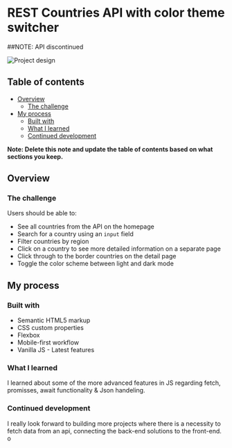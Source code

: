# REST Countries API with color theme switcher
##NOTE: API discontinued

![Project design](https://www.frontendmentor.io/_next/image?url=https%3A%2F%2Fres.cloudinary.com%2Fdz209s6jk%2Fimage%2Fupload%2Fv1554827486%2FChallenges%2Fwirxeocmd6tpnn9c5oqc.jpg&w=828&q=75)

## Table of contents

- [Overview](#overview)
  - [The challenge](#the-challenge)
- [My process](#my-process)
  - [Built with](#built-with)
  - [What I learned](#what-i-learned)
  - [Continued development](#continued-development)


**Note: Delete this note and update the table of contents based on what sections you keep.**

## Overview

### The challenge

Users should be able to:

- See all countries from the API on the homepage
- Search for a country using an `input` field
- Filter countries by region
- Click on a country to see more detailed information on a separate page
- Click through to the border countries on the detail page
- Toggle the color scheme between light and dark mode

## My process

### Built with

- Semantic HTML5 markup
- CSS custom properties
- Flexbox
- Mobile-first workflow
- Vanilla JS - Latest features

### What I learned

I learned about some of the more advanced features in JS regarding fetch, promisses, await functionality & Json handeling. 


### Continued development

I really look forward to building more projects where there is a necessity to fetch data from an api, connecting the back-end solutions to the front-end. o
